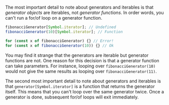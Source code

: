 The most important detail to note about generators and iterables is that
_generator objects_ are iterables, not _generator functions_. In order words,
you can't run a for/of loop on a generator function.

```javascript
fibonacciGenerator[Symbol.iterator]; // Undefined
fibonacciGenerator(10)[Symbol.iterator]; // Function

for (const x of fibonacciGenerator) {} // Error!
for (const x of fibonacciGenerator(10)) {} // Ok
```

You may find it strange that the generators are iterable but generator
functions are not. One reason for this decision is that a generator function can
take parameters. For instance, looping over `fibonacciGenerator(10)` would not
give the same results as looping over `fibonacciGenerator(11)`.

The second most important detail to note about generators and iterables
is that `generator[Symbol.iterator]` is a function that returns the
generator itself. This means that you can't loop over the same generator
twice. Once a generator is done, subsequent for/of loops will exit immediately.
